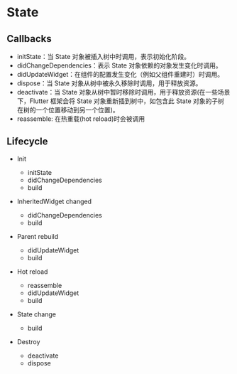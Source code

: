 # State

## Callbacks

  - initState：当 State 对象被插入树中时调用，表示初始化阶段。
  - didChangeDependencies：表示 State 对象依赖的对象发生变化时调用。
  - didUpdateWidget：在组件的配置发生变化（例如父组件重建时）时调用。
  - dispose：当 State 对象从树中被永久移除时调用，用于释放资源。
  - deactivate：当 State 对象从树中暂时移除时调用，用于释放资源(在一些场景下，Flutter 框架会将 State 对象重新插到树中，如包含此 State 对象的子树在树的一个位置移动到另一个位置)。
  - reassemble: 在热重载(hot reload)时会被调用

## Lifecycle

- Init

  - initState
  - didChangeDependencies
  - build

- InheritedWidget changed

  - didChangeDependencies
  - build

- Parent rebuild

  - didUpdateWidget
  - build

- Hot reload

  - reassemble
  - didUpdateWidget
  - build

- State change

  - build

- Destroy

  - deactivate
  - dispose
